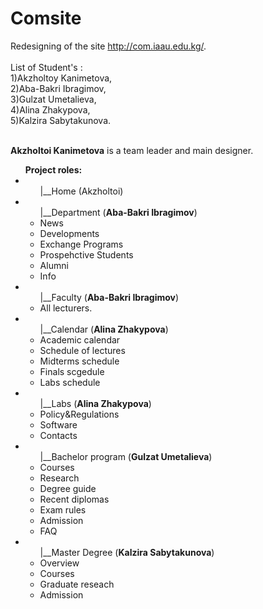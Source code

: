 # Comsite
Redesigning of the site http://com.iaau.edu.kg/. <br><br>
List of Student's : <br>
1)Akzholtoy Kanimetova,<br>
2)Aba-Bakri Ibragimov,<br>
3)Gulzat Umetalieva,<br>
4)Alina Zhakypova,<br>
5)Kalzira Sabytakunova.<br><br>

<b>Akzholtoi Kanimetova</b> is a team leader and main designer.
<ul><b>Project roles:</b><br>
  <li><ul>|__Home  (Akzholtoi)</ul></li>

<li><ul>|__Department (<b>Aba-Bakri Ibragimov</b>)</li>
<li>News<br>
<li>Developments<br>
<li>Exchange Programs<br>
<li>Prospehctive Students<br>
<li>Alumni<br>
<li>Info<br>
</ul>
<li><ul>|__Faculty (<b>Aba-Bakri Ibragimov</b>)</li>
  <li>All lecturers.</li>
</ul>
<li><ul>|__Calendar (<b>Alina Zhakypova</b>)</li>
<li>Academic calendar<br>
<li>Schedule of lectures<br>
<li>Midterms schedule<br>
<li>Finals scgedule<br>
<li>Labs schedule<br>
</ul>
<li><ul>|__Labs (<b>Alina Zhakypova</b>)</li>
<li>Policy&Regulations<br>
<li>Software<br>
<li>Contacts<br></ul>

<li><ul>|__Bachelor program (<b>Gulzat Umetalieva</b>)</li>
<li>Courses<br>
<li>Research<br>
<li>Degree guide<br>
<li>Recent diplomas<br>
<li>Exam rules<br>
<li>Admission<br>
<li>FAQ<br></ul>
                
<li><ul>|__Master Degree (<b>Kalzira Sabytakunova</b>)  </li>  
    <li>Overview<br>
    <li>Courses<br>
    <li>Graduate reseach<br>
    <li>Admission<br>
      </ul>
</ul>
